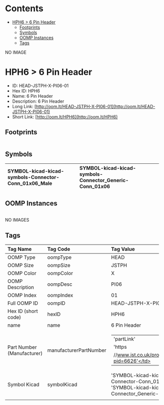 



Contents
========

* [HPH6 > 6 Pin Header](#hph6--6-pin-header)
	* [Footprints](#footprints)
	* [Symbols](#symbols)
	* [OOMP Instances](#oomp-instances)
	* [Tags](#tags)
  
NO IMAGE  
# HPH6 > 6 Pin Header

- ID: HEAD-JSTPH-X-PI06-01
- Hex ID: HPH6
- Name: 6 Pin Header
- Description: 6 Pin Header
- Long Link: [http://oom.lt/HEAD-JSTPH-X-PI06-01](http://oom.lt/HEAD-JSTPH-X-PI06-01)
- Short Link: [http://oom.lt/HPH6](http://oom.lt/HPH6)

## Footprints
  

||||
| :--- | :--- | :--- |

## Symbols
  

|![]()<br>SYMBOL-kicad-kicad-symbols-Connector-Conn_01x06_Male|![]()<br>SYMBOL-kicad-kicad-symbols-Connector_Generic-Conn_01x06||
| :--- | :--- | :--- |

## OOMP Instances
  

||||
| :--- | :--- | :--- |
  
NO IMAGES  
## Tags
  

|Tag Name|Tag Code|Tag Value|
| :--- | :--- | :--- |
|OOMP Type|oompType|HEAD|
|OOMP Size|oompSize|JSTPH|
|OOMP Color|oompColor|X|
|OOMP Description|oompDesc|PI06|
|OOMP Index|oompIndex|01|
|Full OOMP ID|oompID|HEAD-JSTPH-X-PI06-01|
|Hex ID (short code)|hexID|HPH6|
|name|name|6 Pin Header|
|Part Number (Manufacturer)|manufacturerPartNumber|<table><tr><td>'partLink'</td></tr><tr><td> 'https</td></tr><tr><td>//www.jst.co.uk/productSeries.php?pid=6626'</td></tr></table>|
|Symbol Kicad|symbolKicad|'SYMBOL-kicad-kicad-symbols-Connector-Conn_01x06_Male', 'SYMBOL-kicad-kicad-symbols-Connector_Generic-Conn_01x06'|
||||
